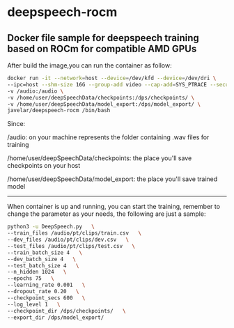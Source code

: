 # deepspeech-rocm
Docker file sample for deepspeech training based on ROCm for compatible AMD GPUs 
---------------------
After build the image,you can run the container as follow:

``` bash
docker run -it --network=host --device=/dev/kfd --device=/dev/dri \
--ipc=host --shm-size 16G --group-add video --cap-add=SYS_PTRACE --security-opt seccomp=unconfined \
-v /audio:/audio \
-v /home/user/deepSpeechData/checkpoints:/dps/checkpoints/ \
-v /home/user/deepSpeechData/model_export:/dps/model_export/ \
javelar/deepspeech-rocm /bin/bash
```

Since:

/audio: on your machine represents the folder containing .wav files for training

/home/user/deepSpeechData/checkpoints: the place you'll save checkpoints on your host

/home/user/deepSpeechData/model_export: the place you'll save trained model


-------

When container is up and running, you can start the training, remember to change the parameter as your needs, the following are just a sample:

``` bash
python3 -u DeepSpeech.py   \
--train_files /audio/pt/clips/train.csv   \
--dev_files /audio/pt/clips/dev.csv   \
--test_files /audio/pt/clips/test.csv   \
--train_batch_size 4   \
--dev_batch_size 4   \
--test_batch_size 4   \
--n_hidden 1024   \
--epochs 75   \
--learning_rate 0.001   \
--dropout_rate 0.20   \
--checkpoint_secs 600   \
--log_level 1   \
--checkpoint_dir /dps/checkpoints/   \
--export_dir /dps/model_export/   
```


